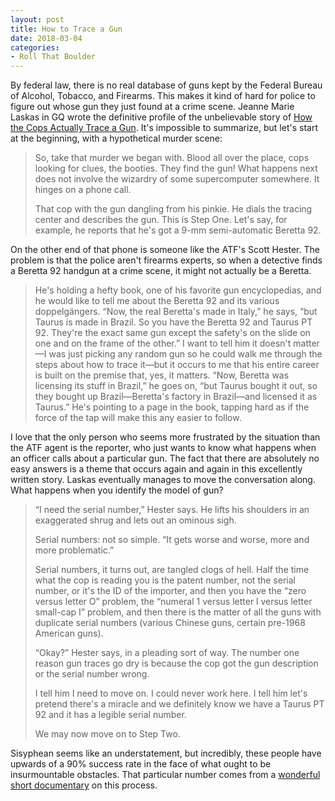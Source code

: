 ```yaml
---
layout: post
title: How to Trace a Gun
date: 2018-03-04
categories: 
- Roll That Boulder
---
```


By federal law, there is no real database of guns kept by the Federal Bureau of Alcohol, Tobacco, and Firearms. This makes it kind of hard for police to figure out whose gun they just found at a crime scene. Jeanne Marie Laskas in GQ wrote the definitive profile of the unbelievable story of [How the Cops Actually Trace a Gun](https://www.gq.com/story/inside-federal-bureau-of-way-too-many-guns). It's impossible to summarize, but let's start at the beginning, with a hypothetical murder scene:

> So, take that murder we began with. Blood all over the place, cops looking for clues, the booties. They find the gun! What happens next does not involve the wizardry of some supercomputer somewhere. It hinges on a phone call.
> 
> That cop with the gun dangling from his pinkie. He dials the tracing center and describes the gun. This is Step One. Let's say, for example, he reports that he's got a 9-mm semi-automatic Beretta 92.

​On the other end of that phone is someone like the ATF's Scott Hester. The problem is that the police aren't firearms experts, so when a detective finds a Beretta 92 handgun at a crime scene, it might not actually be a Beretta. 

> He's holding a hefty book, one of his favorite gun encyclopedias, and he would like to tell me about the Beretta 92 and its various doppelgängers. “Now, the real Beretta's made in Italy,” he says, “but Taurus is made in Brazil. So you have the Beretta 92 and Taurus PT 92. They're the exact same gun except the safety's on the slide on one and on the frame of the other.” I want to tell him it doesn't matter—I was just picking any random gun so he could walk me through the steps about how to trace it—but it occurs to me that his entire career is built on the premise that, yes, it matters. “Now, Beretta was licensing its stuff in Brazil,” he goes on, “but Taurus bought it out, so they bought up Brazil—Beretta's factory in Brazil—and licensed it as Taurus.” He's pointing to a page in the book, tapping hard as if the force of the tap will make this any easier to follow.

I love that the only person who seems more frustrated by the situation than the ATF agent is the reporter, who just wants to know what happens when an officer calls about a particular gun. The fact that there are absolutely no easy answers is a theme that occurs again and again in this excellently written story. Laskas eventually manages to move the conversation along. What happens when you identify the model of gun?

> “I need the serial number,” Hester says. He lifts his shoulders in an exaggerated shrug and lets out an ominous sigh.
> 
> Serial numbers: not so simple. “It gets worse and worse, more and more problematic.”
> 
> Serial numbers, it turns out, are tangled clogs of hell. Half the time what the cop is reading you is the patent number, not the serial number, or it's the ID of the importer, and then you have the “zero versus letter O” problem, the “numeral 1 versus letter l versus letter small-cap I” problem, and then there is the matter of all the guns with duplicate serial numbers (various Chinese guns, certain pre-1968 American guns).
> 
> “Okay?” Hester says, in a pleading sort of way. The number one reason gun traces go dry is because the cop got the gun description or the serial number wrong.
> 
> I tell him I need to move on. I could never work here. I tell him let's pretend there's a miracle and we definitely know we have a Taurus PT 92 and it has a legible serial number.
> 
> We may now move on to Step Two.

Sisyphean seems like an understatement, but incredibly, these people have upwards of a 90% success rate in the face of what ought to be insurmountable obstacles. That particular number comes from a [wonderful short documentary](https://vimeo.com/255517926) on this process. 
​
